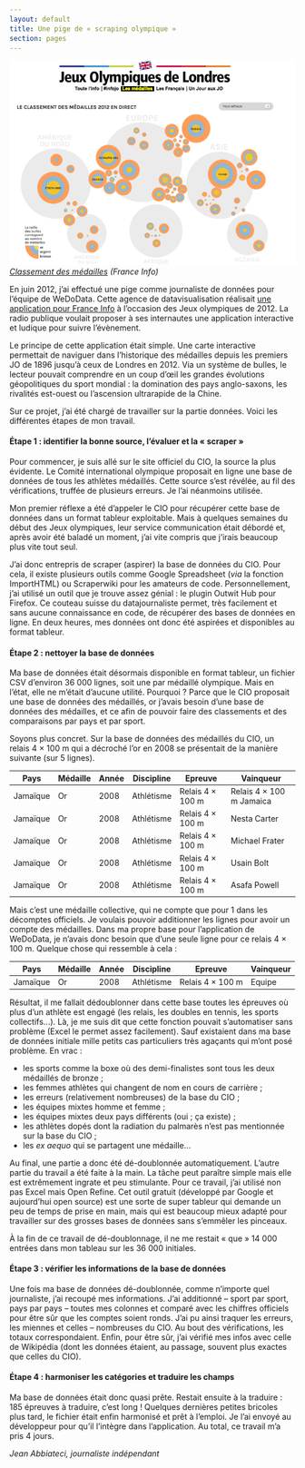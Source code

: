 ```yaml
---
layout: default
title: Une pige de « scraping olympique »
section: pages
---
```


<div class="imageblock">
<div class="content">
<img alt="Classement des médailles" src="../img/scraping_olympique.png"></div>
<div class="title"><em><a href='http://www.franceinfo.fr/jeux-olympiques/medailles'>Classement des médailles</a> (France Info)</em></div>
</div>

En juin 2012, j’ai effectué une pige comme journaliste de données pour l’équipe de WeDoData. Cette agence de datavisualisation réalisait [une application pour France Info](http://www.franceinfo.fr/jeux-olympiques/medailles) à l’occasion des Jeux olympiques de 2012. La radio publique voulait proposer à ses internautes une application interactive et ludique pour suivre l’évènement.

Le principe de cette application était simple. Une carte interactive permettait de naviguer dans l’historique des médailles depuis les premiers JO de 1896 jusqu’à ceux de Londres en 2012. Via un système de bulles, le lecteur pouvait comprendre en un coup d’œil les grandes évolutions géopolitiques du sport mondial : la domination des pays anglo-saxons, les rivalités est-ouest ou l’ascension ultrarapide de la Chine.

Sur ce projet, j’ai été chargé de travailler sur la partie données. Voici les différentes étapes de mon travail.

#### Étape 1 : identifier la bonne source, l’évaluer et la « scraper »

Pour commencer, je suis allé sur le site officiel du CIO, la source la plus évidente. Le Comité international olympique proposait en ligne une base de données de tous les athlètes médaillés. Cette source s’est révélée, au fil des vérifications, truffée de plusieurs erreurs. Je l’ai néanmoins utilisée.

Mon premier réflexe a été d’appeler le CIO pour récupérer cette base de données dans un format tableur exploitable. Mais à quelques semaines du début des Jeux olympiques, leur service communication était débordé et, après avoir été baladé un moment, j’ai vite compris que j’irais beaucoup plus vite tout seul.

J’ai donc entrepris de scraper (aspirer) la base de données du CIO. Pour cela, il existe plusieurs outils comme Google Spreadsheet (_via_ la fonction ImportHTML) ou Scraperwiki pour les amateurs de code. Personnellement, j’ai utilisé un outil que je trouve assez génial : le plugin Outwit Hub pour Firefox. Ce couteau suisse du datajournaliste permet, très facilement et sans aucune connaissance en code, de récupérer des bases de données en ligne. En deux heures, mes données ont donc été aspirées et disponibles au format tableur.

#### Étape 2 : nettoyer la base de données

Ma base de données était désormais disponible en format tableur, un fichier CSV d’environ 36 000 lignes, soit une par médaillé olympique. Mais en l’état, elle ne m’était d’aucune utilité. Pourquoi ? Parce que le CIO proposait une base de données des médaillés, or j’avais besoin d’une base de données des médailles, et ce afin de pouvoir faire des classements et des comparaisons par pays et par sport.

Soyons plus concret. Sur la base de données des médaillés du CIO, un relais 4 × 100 m qui a décroché l’or en 2008 se présentait de la manière suivante (sur 5 lignes).

|Pays      | Médaille | Année | Discipline  | Epreuve          | Vainqueur               |
| -------- | -------- |  ---- | ----------- | ---------------- | ------------------------|
|Jamaïque | Or       |  2008 | Athlétisme | Relais 4 × 100 m | Relais 4 × 100 m Jamaica|
|Jamaïque | Or       |  2008 | Athlétisme | Relais 4 × 100 m | Nesta Carter            |
|Jamaïque | Or       |  2008 | Athlétisme | Relais 4 × 100 m | Michael Frater          |
|Jamaïque | Or       |  2008 | Athlétisme | Relais 4 × 100 m | Usain Bolt              |
|Jamaïque | Or       |  2008 | Athlétisme | Relais 4 × 100 m | Asafa Powell            |

Mais c’est une médaille collective, qui ne compte que pour 1 dans les décomptes officiels. Je voulais pouvoir additionner les lignes pour avoir un compte des médailles. Dans ma propre base pour l’application de WeDoData, je n’avais donc besoin que d’une seule ligne pour ce relais 4 × 100 m. Quelque chose qui ressemble à cela :

|Pays      | Médaille | Année | Discipline  | Epreuve          | Vainqueur               |
| -------- | -------- |  ---- | ----------- | ---------------- | ------------------------|
|Jamaïque | Or       |  2008 | Athlétisme | Relais 4 × 100 m | Equipe                  |

Résultat, il me fallait dédoublonner dans cette base toutes les épreuves où plus d’un athlète est engagé (les relais, les doubles en tennis, les sports collectifs...). Là, je me suis dit que cette fonction pouvait s’automatiser sans problème (Excel le permet assez facilement). Sauf existaient dans ma base de données initiale mille petits cas particuliers très agaçants qui m’ont posé problème. En vrac :

* les sports comme la boxe où des demi-finalistes sont tous les deux médaillés de bronze ;
* les femmes athlètes qui changent de nom en cours de carrière ;
* les erreurs (relativement nombreuses) de la base du CIO ;
* les équipes mixtes homme et femme ;
* les équipes mixtes deux pays différents (oui ; ça existe) ;
* les athlètes dopés dont la radiation du palmarès n’est pas mentionnée sur la base du
CIO ;
* les _ex aequo_ qui se partagent une médaille...

Au final, une partie a donc été dé-doublonnée automatiquement. L’autre partie du travail a été faite à la main. La tâche peut paraître simple mais elle est extrêmement ingrate et peu stimulante. Pour ce travail, j’ai utilisé non pas Excel mais Open Refine. Cet outil gratuit (développé par Google et aujourd’hui open source) est une sorte de super tableur qui demande un peu de temps de prise en main, mais qui est beaucoup mieux adapté pour travailler sur des grosses bases de données sans s’emmêler les pinceaux.

À la fin de ce travail de dé-doublonnage, il ne me restait « que » 14 000 entrées dans mon tableau sur les 36 000 initiales.

#### Étape 3 : vérifier les informations de la base de données

Une fois ma base de données dé-doublonnée, comme n’importe quel journaliste, j’ai recoupé mes informations. J’ai additionné – sport par sport, pays par pays – toutes mes colonnes et comparé avec les chiffres officiels pour être sûr que les comptes soient ronds. J’ai pu ainsi traquer les erreurs, les miennes et celles – nombreuses du CIO. Au bout des vérifications, les totaux correspondaient. Enfin, pour être sûr, j’ai vérifié mes infos avec celle de Wikipédia (dont les données étaient, au passage, souvent plus exactes que celles du CIO).

#### Étape 4 : harmoniser les catégories et traduire les champs

Ma base de données était donc quasi prête. Restait ensuite à la traduire : 185 épreuves à traduire, c’est long ! Quelques dernières petites bricoles plus tard, le fichier était enfin harmonisé et prêt à l’emploi. Je l’ai envoyé au développeur pour qu’il l’intègre dans l’application. Au total, ce travail m’a pris 4 jours.

_Jean Abbiateci, journaliste indépendant_
